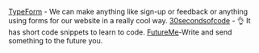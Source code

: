 [TypeForm](https://typeform.com) - We can make anything like sign-up or feedback or anything using forms for our website in a really cool way. 
[30secondsofcode](https://www.30secondsofcode.org/) - :ok_hand: It has short code snippets to learn to code.
[FutureMe](https://www.futureme.org/)-Write and send something to the future you.
